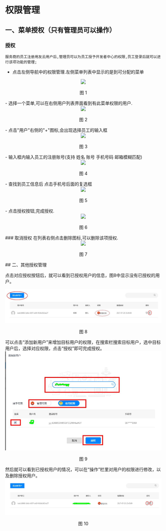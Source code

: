 # 权限管理

## 一、菜单授权（只有管理员可以操作）
### 授权
    服务商的员工注册用友云用户后,管理员可以为员工授予开发者中心的权限,员工登录后就可以进行该项功能的管理;

- 点击左侧导航中的权限管理.左侧菜单列表中显示的是到可分配的菜单
<div align=center>
<img src="/articles/cloud/3-/images/b-1.png"/>
</div>
<p align="center">图 1</p>
- 选择一个菜单,可以在右侧用户列表界面看到有此菜单权限的用户.
<div align=center>
<img src="/articles/cloud/3-/images/b-2.png"/>
</div>
<p align="center">图 2</p>
- 点击"用户"右侧的"+"图标,会出现选择员工的输入框
<div align=center>
<img src="/articles/cloud/3-/images/b-3.png"/>
</div>
<p align="center">图 3</p>
- 输入框内输入员工的注册账号(支持 姓名 账号 手机号码 邮箱模糊匹配)  
<div align=center>
<img src="/articles/cloud/3-/images/b-4.png"/>
</div>
<p align="center">图 4</p>
- 查找到员工信息后 点击手机号后面的复选框
<div align=center>
<img src="/articles/cloud/3-/images/b-5.png"/>
</div>
<p align="center">图 5</p>
- 点击授权按钮,完成授权.
<div align=center>
<img src="/articles/cloud/3-/images/b-6.png"/>
</div>
<p align="center">图 6</p>
### 取消授权
在列表右侧点击删除图标,可以删除该项授权.
<div align=center>
<img src="/articles/cloud/3-/images/b-7.png"/>
</div>
<p align="center">图 7</p>

<div id="其他授权1"></div>
<div id="其他授权2"></div>
<div id="其他授权3"></div>
<div id="其他授权4"></div>
## 二、其他授权管理

点击对应授权按钮后，就可以看到已授权用户的信息，图8中显示没有已授权的用户。
<div align=center>
<img src="/articles/cloud/3-/images/a1.jpg"/>
</div>
<p align="center">图 8</p>
可以点击“添加新用户”来增加目标用户的权限，在搜索栏搜索目标用户，选中目标用户后，选择对应权限，点击“授权”即可完成授权。
<div align=center>
<img src="/articles/cloud/3-/images/a2.jpg"/>
</div>
<p align="center">图 9</p>
然后就可以看到已授权用户的情况，可以在“操作”栏里对用户的权限进行修改，以及删除授权用户。
<div align=center>
<img src="/articles/cloud/3-/images/a3.jpg"/>
</div>
<p align="center">图 10</p>

